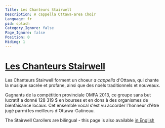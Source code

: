 ```yaml
---
Title: Les Chanteurs Stairwell
Description: A cappella Ottawa-area Choir
Language: fr
pid: splash
Category_Ignore: false
Page_Ignore: false
Position: 0
Hiding: 1
---
```


<div class="jumbotron">

  <h1><a href="%base_url%/?apropos">Les Chanteurs Stairwell</a></h1>
  <p>Les Chanteurs Stairwell forment un choeur <i>a cappella</i> d'Ottawa,
	qui chante la musique sacrée et profane,
	ainsi que des noëls traditionnels et nouveaux.</p>
  <p>
	Gagnants de la compétition provinciale OMFA 2013,
	ce groupe sans but lucratif a donné 128 319 $
	en bourses et en dons à des organismes de bienfaisance locaux.
	Cet ensemble vocal s'est vu accorder l'honneur
	d'être jugé parmi les meilleurs d'Ottawa-Gatineau.</p>
  <p>The Stairwell Carollers are bilingual - this page is also available <a href="%base_url%/?index">in English</a></p>
</div>

<div class="container">
  <div id="main_area">
    <!-- Slider -->
    <div class="row">
      <div class="col-xs-12" id="slider">
		<!-- Top part of the slider -->
		<div class="row">
		  <div class="col-sm-4" id="carousel-text"></div>
		  <div id="slide-content" style="display: none;">
			<div id="slide-content-0">
			  <h2>Auditions</h2>
			  <p>Les Chanteurs Stairwell feront des <a href="%base_url%/?auditions-fr">auditions pour des nouveaux membres en août.</a></p>
			</div>

			<div id="slide-content-1">
    		  <h2>Bienfaisance</h2>
			  <p>Les Chanteurs Stairwell appuient des <a href="%base_url%/?Charity/Bienfaisance">charities</a>
				et des <a href="%base_url%/?Charity/Bourses">étudiants</a> de la région.</p>
			</div>

			<div id="slide-content-2">
			  <h2>CDs</h2>
			  <p>Notre <a href="%base_url%/?CDs/o-magnum-mysterium-fr">dernier CD</a> est
				maintenant en vente!</p>
			</div>

			<div id="slide-content-3">
			  <h2>Concerts</h2>
			  <p>Les Chanteurs Stairwell présentent des concerts à <a href="%base_url%/?Concerts/Noel">Noël</a> et au printemps.</p>
			</div>
		  </div>
          <div class="col-sm-8" id="carousel-bounding-box">
			<div class="carousel" id="myCarousel">
              <!-- Carousel items -->
              <div class="carousel-inner">
				<div class="active item" data-slide-number="0">
                  <img src="assets/SCinRideauChapel-carousel.jpg"></div>
				<div class="item" data-slide-number="1">
                  <img src="assets/Immigrant Services-carousel.jpg"></div>
				<div class="item" data-slide-number="2">
                  <img src="assets/OMagnumMysterium-cover-carousel.jpg"></div>
				<div class="item" data-slide-number="3">
                  <img src="assets/Spring Concert 2016 - Almonte-carousel.jpg"></div>
              </div><!-- Carousel nav -->
              <a class="left carousel-control" href="#myCarousel" role="button" data-slide="prev">
				<span class="glyphicon glyphicon-chevron-left"></span>
              </a>
              <a class="right carousel-control" href="#myCarousel" role="button" data-slide="next">
				<span class="glyphicon glyphicon-chevron-right"></span>
              </a>
			</div>
          </div>
		</div>
      </div><!--/Slider-->
	</div>
  </div>
</div>
